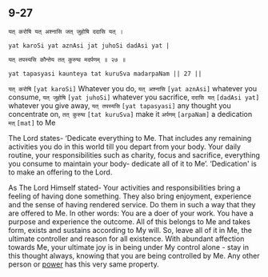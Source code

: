 ## 9-27


```shloka-sa
यत् करोषि यत् अश्नासि जत् जुहोषि ददासि यत् ।
```
```shloka-sa-hk
yat karoSi yat aznAsi jat juhoSi dadAsi yat |
```
```shloka-sa
यत् तपस्यसि कौन्तेय तत् कुरुष्व मदर्पणम् ॥ २७ ॥
```
```shloka-sa-hk
yat tapasyasi kaunteya tat kuruSva madarpaNam || 27 ||
```

`यत् करोषि` `[yat karoSi]` Whatever you do, `यत् अश्नासि` `[yat aznAsi]` whatever you consume, `यत् जुहोषि` `[yat juhoSi]` whatever you sacrifice, `ददासि यत्` `[dadAsi yat]` whatever you give away, `यत् तपस्यसि` `[yat tapasyasi]` any thought you concentrate on, `तत् कुरुष्व` `[tat kuruSva]` make it `अर्पणम्` `[arpaNam]` a dedication `मत्` `[mat]` to Me

<a name='dedicate_actions_to_Krishna'></a>The Lord states- ‘Dedicate everything to Me. That includes any remaining activities you do in this world till you depart from your body. Your daily routine, your responsibilities such as charity, focus and sacrifice, everything you consume to maintain your body- dedicate all of it to Me’.
‘Dedication' is to make an offering to the Lord. 



As The Lord Himself stated- Your activities and responsibilities bring a feeling of having done something. They also bring enjoyment, experience and the sense of having rendered service. Do them in such a way that they are offered to Me.
In other words: You are a doer of your work. You have a purpose and experience the outcome. All of this belongs to Me and takes form, exists and sustains according to My will. So, leave all of it in Me, the ultimate controller and reason for all existence. 
With abundant affection towards Me, your ultimate joy is in being under My control alone - stay in this thought always, knowing that you are being controlled by Me. Any other person or [power](gods_and_other_powers) has this very same property. 

